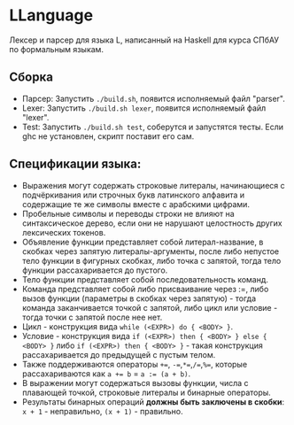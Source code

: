 # LLanguage
Лексер и парсер для языка L, написанный на Haskell для курса СПбАУ по формальным языкам.
## Сборка
* Парсер: Запустить `./build.sh`, появится исполняемый файл "parser".
* Lexer: Запустить `./build.sh lexer`, появится исполняемый файл "lexer".
* Test: Запустить `./build.sh test`, соберутся и запустятся тесты.
Если ghc не установлен, скрипт поставит его сам.
## Спецификации языка:
* Выражения могут содержать строковые литералы, начинающиеся с подчёркивания или строчных букв латинского алфавита и содержащие те же символы вместе с арабскими цифрами.
* Пробельные символы и переводы строки не влияют на синтаксическое дерево, если они не нарушают целостность других лексических токенов.
* Объявление функции представляет собой литерал-название, в скобках через запятую литералы-аргументы, после либо непустое тело функции в фигурных скобках, либо точка с запятой, тогда тело функции рассахаривается до пустого.
* Тело функции представляет собой последовательность команд.
* Команда представляет собой либо присваивание через :=, либо вызов функции (параметры в скобках через запятую) - тогда команда заканчивается точкой с запятой, либо цикл или условие - тогда точки с запятой после нее нет.
* Цикл - конструкция вида `while (<EXPR>) do { <BODY> }`.
* Условие - конструкция вида `if (<EXPR>) then { <BODY> } else { <BODY> }` либо `if (<EXPR>) then { <BODY> }` - такая конструкция рассахаривается до предыдущей с пустым телом.
* Также поддерживаются операторы `+=`, `-=`,`*=`,`/=`,`%=`, которые рассахариваются как `a += b` = `a := (a + b)`.
* В выражении могут содержаться вызовы функции, числа с плавающей точкой, строковые литералы и бинарные операторы.
* Результаты бинарных операций **должны быть заключены в скобки**: `x + 1` - неправильно, `(x + 1)` - правильно.

